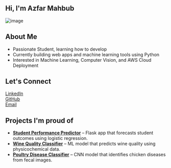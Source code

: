 ## Hi, I'm Azfar Mahbub

![image](https://github.com/user-attachments/assets/e936ee09-50cf-4e32-929d-1c5a5c66553b)

## About Me

- Passionate Student, learning how to develop
- Currently building web apps and machine learning tools using Python  
- Interested in Machine Learning, Computer Vision, and AWS Cloud Deployment  

## Let's Connect

[LinkedIn](https://linkedin.com/in/a3mahbub-tech)  
[GitHub](https://github.com/amahbub2006)  
[Email](mailto:mahbubazfar@gmail.com)

## Projects I'm proud of
- **[Student Performance Predictor](https://github.com/amahbub2006/Student-Performance-Prediction)** – Flask app that forecasts student outcomes using logistic regression.
- **[Wine Quality Classifier](https://github.com/amahbub2006/wine-ml)** – ML model that predicts wine quality using physicochemical data.
- **[Poultry Disease Classifier](https://github.com/amahbub2006/chicken-disease-classifications)** – CNN model that identifies chicken diseases from fecal images.
